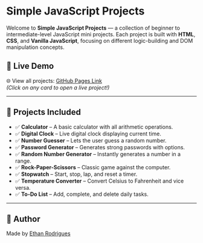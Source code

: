 # Simple JavaScript Projects

Welcome to **Simple JavaScript Projects** — a collection of beginner to intermediate-level JavaScript mini projects. Each project is built with **HTML**, **CSS**, and **Vanilla JavaScript**, focusing on different logic-building and DOM manipulation concepts.

## 🔗 Live Demo

🌐 View all projects: [GitHub Pages Link](https://ethancancode.github.io/simple-js-projects/)  
*(Click on any card to open a live project!)*

---

## 📁 Projects Included

- ✅ **Calculator** – A basic calculator with all arithmetic operations.
- ✅ **Digital Clock** – Live digital clock displaying current time.
- ✅ **Number Guesser** – Lets the user guess a random number.
- ✅ **Password Generator** – Generates strong passwords with options.
- ✅ **Random Number Generator** – Instantly generates a number in a range.
- ✅ **Rock-Paper-Scissors** – Classic game against the computer.
- ✅ **Stopwatch** – Start, stop, lap, and reset a timer.
- ✅ **Temperature Converter** – Convert Celsius to Fahrenheit and vice versa.
- ✅ **To-Do List** – Add, complete, and delete daily tasks.


---

## 🙌 Author
Made by [Ethan Rodrigues](https://github.com/ethancancode)